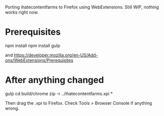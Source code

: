 Porting ihatecontentfarms to Firefox using WebExtensions.
Still WIP, nothing works right now.

# Prerequisites

  npm install
  npm install gulp

and https://developer.mozilla.org/en-US/Add-ons/WebExtensions/Prerequisites 

# After anything changed

  gulp
  cd build/chrome
  zip -r ../ihatecontentfarms.xpi *

Then drag the .xpi to Firefox. Check Tools > Browser Console if anything wrong.